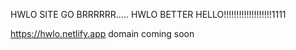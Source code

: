 HWLO SITE GO BRRRRRR..... HWLO BETTER HELLO!!!!!!!!!!!!!!!!!!!1111




https://hwlo.netlify.app
domain coming soon
